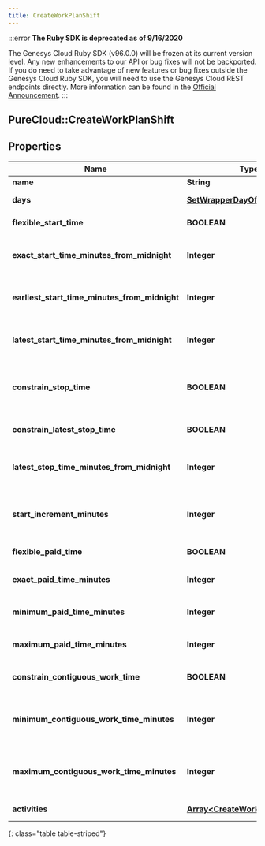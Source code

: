 ```yaml
---
title: CreateWorkPlanShift
---
```


:::error
**The Ruby SDK is deprecated as of 9/16/2020**

The Genesys Cloud Ruby SDK (v96.0.0) will be frozen at its current version level. Any new enhancements to our API or bug fixes will not be backported. If you do need to take advantage of new features or bug fixes outside the Genesys Cloud Ruby SDK, you will need to use the Genesys Cloud REST endpoints directly. More information can be found in the [Official Announcement](https://developer.mypurecloud.com/forum/t/announcement-genesys-cloud-ruby-sdk-end-of-life/8850).
:::


## PureCloud::CreateWorkPlanShift

## Properties

|Name | Type | Description | Notes|
|------------ | ------------- | ------------- | -------------|
| **name** | **String** | Name of the shift | |
| **days** | [**SetWrapperDayOfWeek**](SetWrapperDayOfWeek.html) | Days of the week applicable for this shift | [optional] |
| **flexible_start_time** | **BOOLEAN** | Whether the start time of the shift is flexible | [optional] |
| **exact_start_time_minutes_from_midnight** | **Integer** | Exact start time of the shift defined as offset minutes from midnight. Used if flexibleStartTime == false | [optional] |
| **earliest_start_time_minutes_from_midnight** | **Integer** | Earliest start time of the shift defined as offset minutes from midnight. Used if flexibleStartTime == true | [optional] |
| **latest_start_time_minutes_from_midnight** | **Integer** | Latest start time of the shift defined as offset minutes from midnight. Used if flexibleStartTime == true | [optional] |
| **constrain_stop_time** | **BOOLEAN** | Whether the latest stop time constraint for the shift is enabled.  Deprecated, use constrainLatestStopTime instead | [optional] |
| **constrain_latest_stop_time** | **BOOLEAN** | Whether the latest stop time constraint for the shift is enabled | [optional] |
| **latest_stop_time_minutes_from_midnight** | **Integer** | Latest stop time of the shift defined as offset minutes from midnight. Used if constrainStopTime == true | [optional] |
| **start_increment_minutes** | **Integer** | Increment in offset minutes that would contribute to different possible start times for the shift. Used if flexibleStartTime == true | [optional] |
| **flexible_paid_time** | **BOOLEAN** | Whether the paid time setting for the shift is flexible | [optional] |
| **exact_paid_time_minutes** | **Integer** | Exact paid time in minutes configured for the shift. Used if flexiblePaidTime == false | [optional] |
| **minimum_paid_time_minutes** | **Integer** | Minimum paid time in minutes configured for the shift. Used if flexiblePaidTime == true | [optional] |
| **maximum_paid_time_minutes** | **Integer** | Maximum paid time in minutes configured for the shift. Used if flexiblePaidTime == true | [optional] |
| **constrain_contiguous_work_time** | **BOOLEAN** | Whether the contiguous time constraint for the shift is enabled | [optional] |
| **minimum_contiguous_work_time_minutes** | **Integer** | Minimum contiguous time in minutes configured for the shift. Used if constrainContiguousWorkTime == true | [optional] |
| **maximum_contiguous_work_time_minutes** | **Integer** | Maximum contiguous time in minutes configured for the shift. Used if constrainContiguousWorkTime == true | [optional] |
| **activities** | [**Array&lt;CreateWorkPlanActivity&gt;**](CreateWorkPlanActivity.html) | Activities configured for this shift | [optional] |
{: class="table table-striped"}


